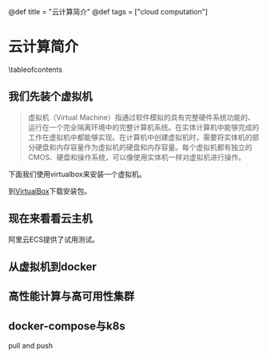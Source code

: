 @def title = "云计算简介"
@def tags = ["cloud computation"]

# 云计算简介

\tableofcontents

## 我们先装个虚拟机
>虚拟机（Virtual Machine）指通过软件模拟的具有完整硬件系统功能的、运行在一个完全隔离环境中的完整计算机系统。在实体计算机中能够完成的工作在虚拟机中都能够实现。在计算机中创建虚拟机时，需要将实体机的部分硬盘和内存容量作为虚拟机的硬盘和内存容量。每个虚拟机都有独立的CMOS、硬盘和操作系统，可以像使用实体机一样对虚拟机进行操作。

下面我们使用virtualbox来安装一个虚拟机。

到[VirtualBox](https://www.virtualbox.org/)下载安装包。

## 现在来看看云主机
阿里云ECS提供了试用测试。

## 从虚拟机到docker

## 高性能计算与高可用性集群

## docker-compose与k8s

pull and push